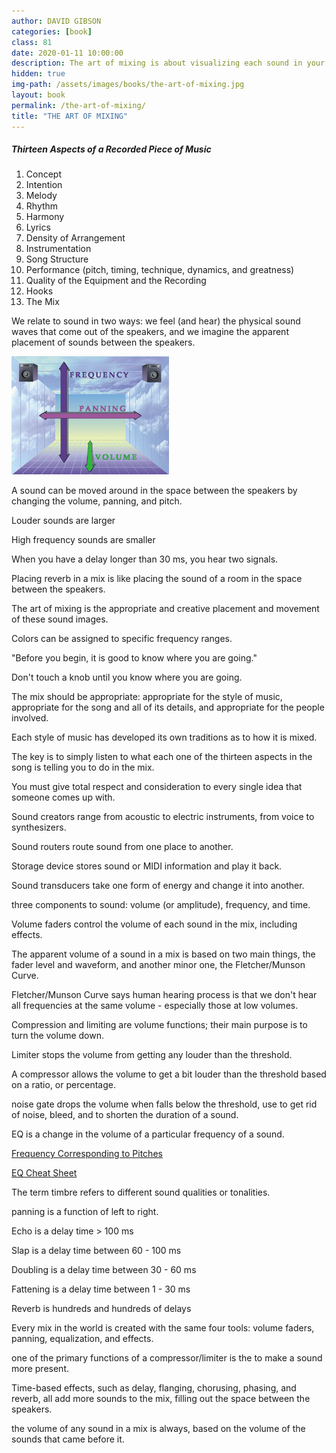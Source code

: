 ```yaml
---
author: DAVID GIBSON
categories: [book]
class: 81
date: 2020-01-11 10:00:00
description: The art of mixing is about visualizing each sound in your mind and understanding how they fit in the song. We can do this by understanding the tools that changes the volume, pitch, and position of the sound. Remember, the four tools we can use in mixing volume faders, panning, equalization, and effects. 
hidden: true
img-path: /assets/images/books/the-art-of-mixing.jpg
layout: book
permalink: /the-art-of-mixing/
title: "THE ART OF MIXING"
---
```


##### Thirteen Aspects of a Recorded Piece of Music

1. Concept
2. Intention
3. Melody
4. Rhythm
5. Harmony
6. Lyrics
7. Density of Arrangement
8. Instrumentation
9. Song Structure
10. Performance (pitch, timing, technique, dynamics, and greatness)
11. Quality of the Equipment and the Recording
12. Hooks
13. The Mix

We relate to sound in two ways: we feel (and hear) the physical sound waves that come out of the speakers, and we imagine the apparent placement of sounds between the speakers.

![Mapping Volume, Frequency, and Panning Visually](/assets/images/books/the-art-of-mixing-graph.jpg)

A sound can be moved around in the space between the speakers by changing the volume, panning, and pitch.

Louder sounds are larger

High frequency sounds are smaller

When you have a delay longer than 30 ms, you hear two signals.

Placing reverb in a mix is like placing the sound of a room in the space between the speakers.

The art of mixing is the appropriate and creative placement and movement of these sound images.

Colors can be assigned to specific frequency ranges.

"Before you begin, it is good to know where you are going."

Don't touch a knob until you know where you are going.

The mix should be appropriate: appropriate for the style of music, appropriate for the song and all of its details, and appropriate for the people involved.

Each style of music has developed its own traditions as to how it is mixed.

The key is to simply listen to what each one of the thirteen aspects in the song is telling you to do in the mix.

You must give total respect and consideration to every single idea that someone comes up with.

Sound creators range from acoustic to electric instruments, from voice to synthesizers.

Sound routers route sound from one place to another.

Storage device stores sound or MIDI information and play it back.

Sound transducers take one form of energy and change it into another.

three components to sound: volume (or amplitude), frequency, and time.

Volume faders control the volume of each sound in the mix, including effects.

The apparent volume of a sound in a mix is based on two main things, the fader level and waveform, and another minor one, the Fletcher/Munson Curve.

Fletcher/Munson Curve says human hearing process is that we don't hear all frequencies at the same volume - especially those at low volumes.

Compression and limiting are volume functions; their main purpose is to turn the volume down.

Limiter stops the volume from getting any louder than the threshold.

A compressor allows the volume to get a bit louder than the threshold based on a ratio, or percentage.

noise gate drops the volume when falls below the threshold, use to get rid of noise, bleed, and to shorten the duration of a sound.

EQ is a change in the volume of a particular frequency of a sound.

<a href="https://www.liutaiomottola.com/formulae/freqtab.htm" target="_blank">Frequency Corresponding to Pitches</a>

<a href="https://wiki.fractalaudio.com/axefx2/index.php?title=File:Main_chart.jpg" target="_blank">EQ Cheat Sheet</a>

The term timbre refers to different sound qualities or tonalities.

panning is a function of left to right.

Echo is a delay time > 100 ms

Slap is a delay time between 60 - 100 ms

Doubling is a delay time between 30 - 60 ms

Fattening is a delay time between 1 - 30 ms

Reverb is hundreds and hundreds of delays

Every mix in the world is created with the same four tools: volume faders, panning, equalization, and effects.

one of the primary functions of a compressor/limiter is the to make a sound more present.

Time-based effects, such as delay, flanging, chorusing, phasing, and reverb, all add more sounds to the mix, filling out the space between the speakers.

the volume of any sound in a mix is always, based on the volume of the sounds that came before it.
